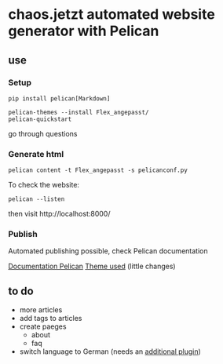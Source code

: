 # chaos.jetzt automated website generator with Pelican
## use
### Setup
```
pip install pelican[Markdown]

pelican-themes --install Flex_angepasst/
pelican-quickstart
```
go through questions


### Generate html
```
pelican content -t Flex_angepasst -s pelicanconf.py
```


To check the website:
```
pelican --listen
```
then visit http://localhost:8000/

### Publish

Automated publishing possible, check Pelican documentation


[Documentation Pelican](https://docs.getpelican.com/en/stable/index.html)
[Theme used](https://github.com/alexandrevicenzi/Flex) (little changes)




## to do
- more articles
- add tags to articles
- create paeges
  - about
  - faq
- switch language to German (needs an [additional plugin](https://github.com/getpelican/pelican-plugins/))
